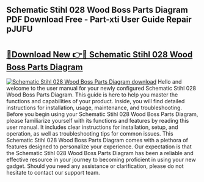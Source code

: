 ## Schematic Stihl 028 Wood Boss Parts Diagram PDF Download Free - Part-xti User Guide Repair pJUFU

# <h2><a href="http://dfqa5g.blite.top/?on=Schematic+Stihl+028+Wood+Boss+Parts+Diagram">🔗Download New 👉🔴 Schematic Stihl 028 Wood Boss Parts Diagram</a></h2>

[![Schematic Stihl 028 Wood Boss Parts Diagram download](https://i.imgur.com/lujVjoI.png)](http://dfqa5g.blite.top/?on=Schematic+Stihl+028+Wood+Boss+Parts+Diagram)
Hello and welcome to the user manual for your newly configured Schematic Stihl 028 Wood Boss Parts Diagram. This guide is here to help you master the functions and capabilities of your product. Inside, you will find detailed instructions for installation, usage, maintenance, and troubleshooting. Before you begin using your Schematic Stihl 028 Wood Boss Parts Diagram, please familiarize yourself with its functions and features by reading this user manual. It includes clear instructions for installation, setup, and operation, as well as troubleshooting tips for common issues. This Schematic Stihl 028 Wood Boss Parts Diagram comes with a plethora of features designed to personalize your experience. Our expectation is that the Schematic Stihl 028 Wood Boss Parts Diagram has been a reliable and effective resource in your journey to becoming proficient in using your new gadget. Should you need any assistance or clarification, please do not hesitate to contact our support team.
